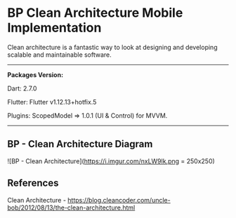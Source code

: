 # BP Clean Architecture Mobile Implementation

Clean architecture is a fantastic way to look at designing and developing scalable and maintainable software.



---

**Packages Version:**

Dart: 2.7.0

Flutter: Flutter v1.12.13+hotfix.5

Plugins:
ScopedModel => 1.0.1 (UI & Control) for MVVM.

---

## BP - Clean Architecture Diagram

![BP - Clean Architecture](https://i.imgur.com/nxLW9lk.png = 250x250)

## References
Clean Architecture - https://blog.cleancoder.com/uncle-bob/2012/08/13/the-clean-architecture.html